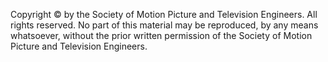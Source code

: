 Copyright © by the Society of Motion Picture and Television Engineers. All rights reserved. No part of this
material may be reproduced, by any means whatsoever, without the prior written permission of the
Society of Motion Picture and Television Engineers.
